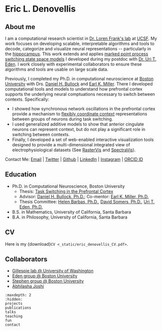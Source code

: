 # Eric L. Denovellis

## About me

I am a computational research scientist in [Dr. Loren Frank's lab](https://franklab.ucsf.edu/) at [UCSF](https://physiology.ucsf.edu/). My work focuses on developing scalable, interpretable algorithms and tools to decode, categorize and visualize neural representations -- particularly in the [hippocampus](https://doi.org/10.7554/eLife.64505). This work extends and applies [marked point process switching state space models](https://doi.org/10.1109/IEEECONF44664.2019.9048688) I developed during my postdoc with [Dr. Uri T. Eden](https://math.bu.edu/people/tzvi/). I work closely with experimental collaborators to ensure these algorithms and tools are usable on large scale data.

Previously, I completed my Ph.D. in computational neuroscience at [Boston University](https://www.bu.edu/neuro/academics/graduate/) with Drs. [Daniel H. Bullock](https://www.bu.edu/psych/profile/daniel-bullock/) and [Earl K. Miller](https://ekmillerlab.mit.edu/earl-miller/). There I developed computational tools and models to understand how prefrontal cortex supports the underlying neural comptuations necessary to switch between contexts. Specifically:

+ I showed how synchronous network oscillations in the prefrontal cortex provide a mechanism to [flexibly coordinate context](https://doi.org/10.1016/j.neuron.2012.09.029) representations between groups of neurons during task switching.
+ I used generalized additive models to show that anterior cingulate neurons can represent context, but do not play a significant role in switching between contexts.
+ Finally, I developed a set of web-enabled interactive visualization tools designed to provide a multi-dimensional integrated view of electrophysiological datasets (See [RasterVis](https://github.com/NeurophysVis/RasterVis) and [SpectraVis](https://github.com/NeurophysVis/SpectraVis)).

Contact Me: [Email](mailto:eric.denovellis@ucsf.edu) | [Twitter](https://twitter.com/eric_denovellis) | [Github](https://github.com/edeno) | [LinkedIn](https://www.linkedin.com/in/eric-denovellis-70908238/) | [Instagram](https://www.instagram.com/edenovellis/) | [ORCID ID](https://orcid.org/0000-0003-4606-087X)

## Education

+ Ph.D. in Computational Neuroscience, Boston University
  + Thesis: [Task Switching in the Prefrontal Cortex](https://hdl.handle.net/2144/19067)
  + Advisor: [Daniel H. Bullock, Ph.D.](https://www.bu.edu/psych/profile/daniel-bullock/); Co-mentor: [Earl K. Miller, Ph.D.](https://ekmillerlab.mit.edu/earl-miller/)
  + Thesis Committee: [Helen Barbas, Ph.D.](https://www.bu.edu/sargent/profile/helen-barbas-ph-d/), [David Somers, Ph.D.](https://sites.bu.edu/fmri/), [Uri T. Eden, Ph.D.](https://math.bu.edu/people/tzvi/)
+ B.S. in Mathematics, University of California, Santa Barbara
+ B.A. in Philosophy, University of California, Santa Barbara

## CV

Here is my {download}`CV <_static/eric_denovellis_CV.pdf>`.

## Collaborators

+ [Gillespie lab @ University of Washington](https://www.gillespie-lab.com/)
+ [Eden group @ Boston University](https://math.bu.edu/people/tzvi/)
+ [Stephen group @ Boston University](http://emilystephen.com/)
+ [Abhilasha Joshi](https://www.simonsfoundation.org/people/abhilasha-joshi/)

```{toctree}
:maxdepth: 2
:hidden:
projects
publications
talks
teaching
fun
contact
```
